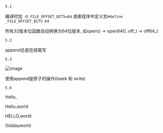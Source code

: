 ``5.1``

编译时加 ``-D_FILE_OFFSET_BITS=64`` 或者程序中定义宏``#define _FILE_OFFSET_BITS 64`` 

所有32版本位函数自动转换为64位版本, 如open() -> open64(), off_t -> off64_t


``5.2``

append总是在结尾写

``5.3``

![image](https://cdn.jsdelivr.net/gh/XmchxUp/cloudimg@master/20211209/image.15rk7oj0gcio.png)

使用append是原子的操作(lseek 和 write)

``5.6``

Hello,

Hello,world

HELLO,world

Giddayworld